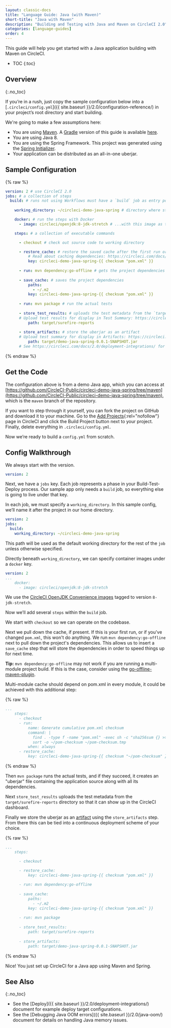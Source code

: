 ```yaml
---
layout: classic-docs
title: "Language Guide: Java (with Maven)"
short-title: "Java with Maven"
description: "Building and Testing with Java and Maven on CircleCI 2.0"
categories: [language-guides]
order: 4
---
```


This guide will help you get started with a Java application building with Maven on CircleCI. 

* TOC
{:toc}

## Overview
{:.no_toc}

If you’re in a rush, just copy the sample configuration below into a [`.circleci/config.yml`]({{ site.baseurl }}/2.0/configuration-reference/) in your project’s root directory and start building.

We're going to make a few assumptions here:

* You are using [Maven](https://maven.apache.org/). A [Gradle](https://gradle.org/) version of this guide is available [here](https://circleci.com/docs/2.0/language-java/).
* You are using Java 8. 
* You are using the Spring Framework. This project was generated using the [Spring Initializer](https://start.spring.io/). 
* Your application can be distributed as an all-in-one uberjar.


## Sample Configuration

{% raw %}
```yaml
version: 2 # use CircleCI 2.0
jobs: # a collection of steps
  build: # runs not using Workflows must have a `build` job as entry point
    
    working_directory: ~/circleci-demo-java-spring # directory where steps will run

    docker: # run the steps with Docker
      - image: circleci/openjdk:8-jdk-stretch # ...with this image as the primary container; this is where all `steps` will run

    steps: # a collection of executable commands

      - checkout # check out source code to working directory

      - restore_cache: # restore the saved cache after the first run or if `pom.xml` has changed
          # Read about caching dependencies: https://circleci.com/docs/2.0/caching/
          key: circleci-demo-java-spring-{{ checksum "pom.xml" }}
      
      - run: mvn dependency:go-offline # gets the project dependencies
      
      - save_cache: # saves the project dependencies
          paths:
            - ~/.m2
          key: circleci-demo-java-spring-{{ checksum "pom.xml" }}
      
      - run: mvn package # run the actual tests
      
      - store_test_results: # uploads the test metadata from the `target/surefire-reports` directory so that it can show up in the CircleCI dashboard. 
      # Upload test results for display in Test Summary: https://circleci.com/docs/2.0/collect-test-data/
          path: target/surefire-reports
      
      - store_artifacts: # store the uberjar as an artifact
      # Upload test summary for display in Artifacts: https://circleci.com/docs/2.0/artifacts/
          path: target/demo-java-spring-0.0.1-SNAPSHOT.jar
      # See https://circleci.com/docs/2.0/deployment-integrations/ for deploy examples    
```
{% endraw %}

## Get the Code

The configuration above is from a demo Java app, which you can access at [https://github.com/CircleCI-Public/circleci-demo-java-spring/tree/maven](https://github.com/CircleCI-Public/circleci-demo-java-spring/tree/maven), which is the `maven` branch of the repository.

If you want to step through it yourself, you can fork the project on GitHub and download it to your machine. Go to the [Add Projects](https://circleci.com/add-projects){:rel="nofollow"} page in CircleCI and click the Build Project button next to your project. Finally, delete everything in `.circleci/config.yml`.

Now we’re ready to build a `config.yml` from scratch.

## Config Walkthrough

We always start with the version.

```yaml
version: 2
```

Next, we have a `jobs` key. Each job represents a phase in your Build-Test-Deploy process. Our sample app only needs a `build` job, so everything else is going to live under that key.

In each job, we must specify a `working_directory`. In this sample config, we’ll name it after the project in our home directory.

```yaml
version: 2
jobs:
  build:
    working_directory: ~/circleci-demo-java-spring
```

This path will be used as the default working directory for the rest of the `job` unless otherwise specified.

Directly beneath `working_directory`, we can specify container images under a `docker` key.

```yaml
version: 2
...
    docker:
      - image: circleci/openjdk:8-jdk-stretch
```

We use the [CircleCI OpenJDK Convenience images](https://hub.docker.com/r/circleci/openjdk/) tagged to version `8-jdk-stretch`.

Now we’ll add several `steps` within the `build` job.

We start with `checkout` so we can operate on the codebase.

Next we pull down the cache, if present. If this is your first run, or if you've changed `pom.xml`, this won't do anything. We run `mvn dependency:go-offline` next to pull down the project's dependencies. This allows us to insert a `save_cache` step that will store the dependencies in order to speed things up for next time.

<div class="alert alert-info" role="alert">
  <strong>Tip:</strong> <code class="highlighter-rouge">mvn dependency:go-offline</code> may not work if you are running a multi-module
project build. If this is the case, consider using the <a href="https://github.com/qaware/go-offline-maven-plugin">go-offline-maven-plugin</a>.
</div>

Multi-module cache should depend on pom.xml in every module, it could be achieved with this additional step:

{% raw %}
```yaml
...
    steps:
      - checkout
      - run:
          name: Generate cumulative pom.xml checksum
          command: |
            find . -type f -name "pom.xml" -exec sh -c "sha256sum {} >> ~/pom-checksum.tmp" \;
            sort -o ~/pom-checksum ~/pom-checksum.tmp
          when: always
      - restore_cache:
          key: circleci-demo-java-spring-{{ checksum "~/pom-checksum" }}
```
{% endraw %}

Then `mvn package` runs the actual tests, and if they succeed, it creates an "uberjar" file containing the application source along with all its dependencies.

Next `store_test_results` uploads the test metadata from the `target/surefire-reports` directory so that it can show up in the CircleCI dashboard. 

Finally we store the uberjar as an [artifact](https://circleci.com/docs/2.0/artifacts/) using the `store_artifacts` step. From there this can be tied into a continuous deployment scheme of your choice.

{% raw %}
```yaml
...
    steps:

      - checkout

      - restore_cache:
          key: circleci-demo-java-spring-{{ checksum "pom.xml" }}
      
      - run: mvn dependency:go-offline
      
      - save_cache:
          paths:
            - ~/.m2
          key: circleci-demo-java-spring-{{ checksum "pom.xml" }}
      
      - run: mvn package
      
      - store_test_results:
          path: target/surefire-reports
      
      - store_artifacts:
          path: target/demo-java-spring-0.0.1-SNAPSHOT.jar
```
{% endraw %}

Nice! You just set up CircleCI for a Java app using Maven and Spring.

## See Also
{:.no_toc}

- See the [Deploy]({{ site.baseurl }}/2.0/deployment-integrations/) document for example deploy target configurations.
- See the [Debugging Java OOM errors]({{ site.baseurl }}/2.0/java-oom/) document
for details on handling Java memory issues.
